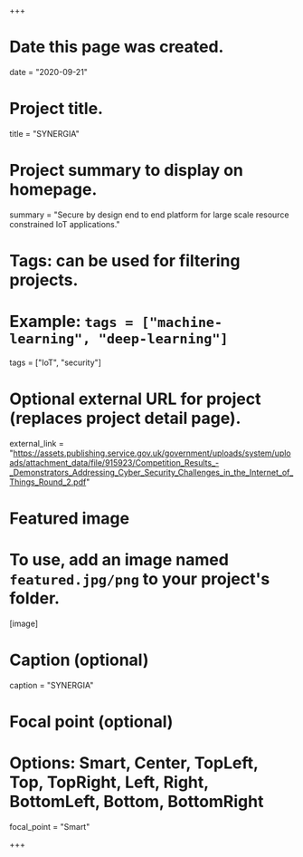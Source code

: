 +++
# Date this page was created.
date = "2020-09-21"

# Project title.
title = "SYNERGIA"

# Project summary to display on homepage.
summary = "Secure by design end to end platform for large scale resource constrained IoT applications."

# Tags: can be used for filtering projects.
# Example: `tags = ["machine-learning", "deep-learning"]`
tags = ["IoT", "security"]

# Optional external URL for project (replaces project detail page).
external_link = "https://assets.publishing.service.gov.uk/government/uploads/system/uploads/attachment_data/file/915923/Competition_Results_-_Demonstrators_Addressing_Cyber_Security_Challenges_in_the_Internet_of_Things_Round_2.pdf"

# Featured image
# To use, add an image named `featured.jpg/png` to your project's folder.
[image]
# Caption (optional)
caption = "SYNERGIA"

# Focal point (optional)
# Options: Smart, Center, TopLeft, Top, TopRight, Left, Right, BottomLeft, Bottom, BottomRight
focal_point = "Smart"

+++
